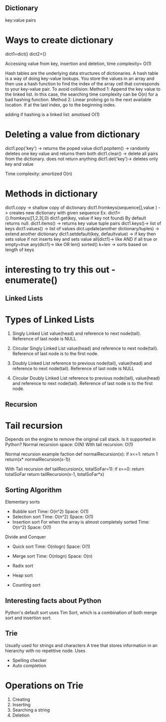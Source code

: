 ## Dictionary
key:value pairs

# Ways to create dictionary
dict1=dict()
dict2={}

Accessing value from key, insertion and deletion, time complexity= O(1)

Hash tables are the underlying data structures of dictionaries.
A hash table is a way of doing key-value lookups. You store the values in an array and then use a hash function to find the index of the array cell that corresponds to your key-value pair.
To avoid collision:
Method 1: Append the key value to the linked list. In this case, the searching time complexity can be O(n) for a bad hashing function.
Method 2: Linear probing go to the next available location. If at the last index, go to the beginning index.

adding if hashing is a linked list: amotised O(1)

# Deleting a value from dictionary
dict1.pop('key') -> returns the poped value
dict1.popitem() -> randomly deletes one key value and returns them both
dict1.clear() -> delete all pairs from the dictionary. does not return anything
dict1.del('key')-> deletes only key and value

Time complexity: amortized O(n)

# Methods in dictionary
dict1.copy -> shallow copy of dictionary
dict1.fromkeys(sequence[],value <optional>) -> creates new dictionary with given sequence
Ex. dict1={}.fromkeys([1,2,3],0)
dict1.get(key, value if key not found) By default returns null.
dict1.items() -> returns key value tuple pairs
dict1.keys()-> list of keys
dict1.values() -> list of values
dict.update(another dictionary/tuples) -> extend another dictionary
dict1.setdefault(key, defaultvalue) -> if key then sets value if not inserts key and sets value
all(dict1)-> like AND if all true or empty=true
any(dict1)-> like OR
len()
sorted() k=len -> sorts based on length of keys



# interesting to try this out - enumerate()

## Linked Lists

# Types of Linked Lists
1. Singly Linked List
value(head) and reference to next node(tail). Reference of last node is NULL

2. Circular Singly Linked List
value(head) and reference to next node(tail). Reference of last node is to the first node.

3. Doubly Linked List
reference to previous node(tail), value(head) and reference to next node(tail). Reference of last node is NULL

4. Circular Doubly Linked List
reference to previous node(tail), value(head) and reference to next node(tail). Reference of last node is to the first node.

## Recursion

# Tail recursion
Depends on the engine to remove the original call stack. Is it supported in Python?
Normal recursion space: O(N)
With tail recursion: O(1)

Normal recursion example faction
def normalRecursion(x):
    if x<=1:
        return 1
    return(x* normalRecursion(x-1))

With Tail recursion
def tailRecursion(x, totalSoFar=1):
    if x==0:
        return totalSoFar
    return tailRecursion(x-1, totalSoFar*x)

## Sorting Algorithm
Elementary sorts
- Bubble sort
Time: O(n^2)
Space: O(1)
- Selection sort
Time: O(n^2)
Space: O(1)
- Insertion sort
For when the array is almost completely sorted
Time: O(n^2)
Space: O(1)

Divide and Conquer
- Quick sort
Time: O(nlogn)
Space: O(1)
- Merge sort
Time: O(nlogn)
Space: O(n)

- Radix sort
- Heap sort
- Counting sort

## Interesting facts about Python
Python's default sort uses Tim Sort, which is a combination of both merge sort and insertion sort.

## Trie
Usually used for strings and characters
A tree that stores information in an hierarchy with no repetitive node.
Uses
- Spelling checker
- Auto completion

# Operations on Trie
1. Creating
2. Inserting
3. Searching a string
4. Deletion